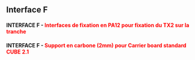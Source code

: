 ## Interface F

#### INTERFACE F - <font color='red'>Interfaces de fixation en PA12 pour fixation du TX2 sur la tranche</font>

#### INTERFACE F - <font color='red'>Support en carbone (2mm) pour Carrier board standard CUBE 2.1</font>
